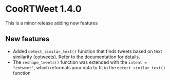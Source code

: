 # CooRTWeet 1.4.0

This is a minor release adding new features

## New features

* Added `detect_similar_text()` function that finds tweets based on text similarity (cotweets). Refer to the documentation for details.
* The `reshape_tweets()` function was extended with the `intent = "cotweet"`, which reformats your data to fit in the `detect_similar_text()` function